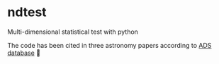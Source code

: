 # ndtest
Multi-dimensional statistical test with python

The code has been cited in three astronomy papers 
according to [ADS database](https://ui.adsabs.harvard.edu/search/q=%20full%3A%22github.com%2Fsyrte%2Fndtest%22&sort=date%20desc%2C%20bibcode%20desc&p_=0) :star_struck:
